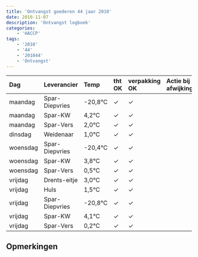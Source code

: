 ```yaml
---
title: 'Ontvangst goederen 44 jaar 2010'
date: 2010-11-07
description: 'Ontvangst logboek'
categories:
    - 'HACCP'
tags:
    - '2010'
    - '44'
    - '201044'
    - 'Ontvangst'
---
```

| Dag | Leverancier | Temp | tht OK | verpakking OK | Actie bij afwijking | Controle door |
|:---|:---|:---|:---|:---|:---|:---|
| maandag | Spar-Diepvries | -20,8°C | &check; | &check; | | DPater |
| maandag | Spar-KW | 4,2°C | &check; | &check; | | DPater |
| maandag | Spar-Vers | 2,0°C | &check; | &check; | | DPater |
| dinsdag | Weidenaar | 1,0°C | &check; | &check; | | DPater |
| woensdag | Spar-Diepvries | -20,4°C | &check; | &check; | | WPater |
| woensdag | Spar-KW | 3,8°C | &check; | &check; | | WPater |
| woensdag | Spar-Vers | 0,5°C | &check; | &check; | | WPater |
| vrijdag | Drents-eitje | 3,0°C | &check; | &check; | | WPater |
| vrijdag | Huls | 1,5°C | &check; | &check; | | WPater |
| vrijdag | Spar-Diepvries | -20,8°C | &check; | &check; | | WPater |
| vrijdag | Spar-KW | 4,1°C | &check; | &check; | | WPater |
| vrijdag | Spar-Vers | 0,2°C | &check; | &check; | | WPater |

## Opmerkingen


